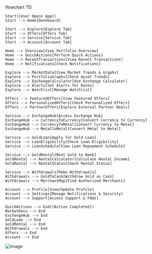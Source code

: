 flowchart TD

    Start([User Opens App])
    Start --> Home[Dashboard]

    Start --> Explore[Explore Tab]
    Start --> Offers[Offers Tab]
    Start --> Service[Service Tab]
    Start --> Account[Account Tab]

    Home --> Overview[View Portfolio Overview]
    Home --> QuickActions[Perform Quick Actions]
    Home --> RecentTransactions[View Recent Transactions]
    Home --> Notifications[Check Notifications]

    Explore --> MarketData[View Market Trends & Graphs]
    Explore --> PortfolioGraphs[Check Asset Trends]
    Explore --> ExchangeCalculator[Use Exchange Calculator]
    Explore --> Alerts[Set Alerts for Rates]
    Explore --> Watchlist[Manage Watchlist]

    Offers --> FeaturedOffers[View Featured Offers]
    Offers --> PersonalizedOffers[Check Personalized Offers]
    Offers --> PartnerOffers[Explore External Partner Deals]

    Service --> ExchangeHub[Access Exchange Hub]
    ExchangeHub --> CurrencyToCurrency[Convert Currency to Currency]
    ExchangeHub --> CurrencyToMetal[Convert Currency to Metal]
    ExchangeHub --> MetalToMetal[Convert Metal to Metal]

    Service --> GoldLoan[Apply for Gold Loan]
    Service --> LoanEligibility[Check Loan Eligibility]
    Service --> LoanSchedule[View Loan Repayment Schedule]

    Service --> GoldRental[Rent Gold to Bank]
    GoldRental --> RentalCalculator[Calculate Rental Income]
    GoldRental --> RentalStatus[Check Rental Status]

    Service --> Withdrawals[Make Withdrawals]
    Withdrawals --> GoldToCash[Withdraw Gold as Cash]
    Withdrawals --> MerchantMap[Find Authorized Merchants]

    Account --> Profile[View/Update Profile]
    Account --> Settings[Manage Notifications & Security]
    Account --> Support[Access Support & FAQs]

    QuickActions --> End([Action Completed])
    MarketData --> End
    ExchangeHub --> End
    GoldLoan --> End
    GoldRental --> End
    Withdrawals --> End
    Offers --> End
    Account --> End
![image](https://github.com/user-attachments/assets/d89c0088-82c4-464d-b9e4-81df7cb388be)
